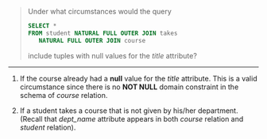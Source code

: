 > Under what circumstances would the query
>
> ```sql
>SELECT * 
>FROM student NATURAL FULL OUTER JOIN takes 
>    NATURAL FULL OUTER JOIN course
> ```
> 
> include tuples with null values for the _title_ attribute? 

--------------------------------

1. If the course already had a **null** value for the _title_ attribute. 
This is a valid circumstance since there is no **NOT NULL** domain constraint
in the schema of _course_ relation. 

2. If a student takes a course that is not given by his/her department. (Recall that
_dept_name_ attribute appears in both _course_ relation and _student_ relation). 
